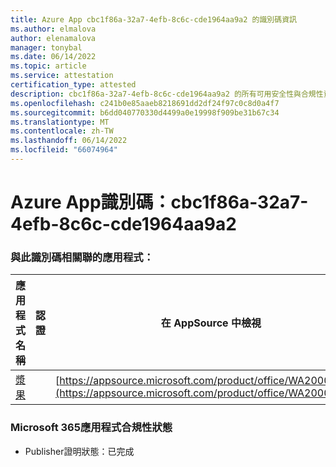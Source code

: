 ```yaml
---
title: Azure App cbc1f86a-32a7-4efb-8c6c-cde1964aa9a2 的識別碼資訊
ms.author: elmalova
author: elenamalova
manager: tonybal
ms.date: 06/14/2022
ms.topic: article
ms.service: attestation
certification_type: attested
description: cbc1f86a-32a7-4efb-8c6c-cde1964aa9a2 的所有可用安全性與合規性資訊。
ms.openlocfilehash: c241b0e85aaeb8218691dd2df24f97c0c8d0a4f7
ms.sourcegitcommit: b6dd040770330d4499a0e19998f909be31b67c34
ms.translationtype: MT
ms.contentlocale: zh-TW
ms.lasthandoff: 06/14/2022
ms.locfileid: "66074964"
---
```

# <a name="azure-app-id-cbc1f86a-32a7-4efb-8c6c-cde1964aa9a2"></a>Azure App識別碼：cbc1f86a-32a7-4efb-8c6c-cde1964aa9a2


### <a name="apps-associated-with-this-id"></a>與此識別碼相關聯的應用程式：
| **應用程式名稱** | **認證** | **在 AppSource 中檢視** |
|--------------|---------------|-----------------------|
| [漿果](../forward/WA200004138.md) |  | [https://appsource.microsoft.com/product/office/WA200004138](https://appsource.microsoft.com/product/office/WA200004138) |

### <a name="microsoft-365-app-compliance-status"></a>Microsoft 365應用程式合規性狀態
- Publisher證明狀態：已完成
